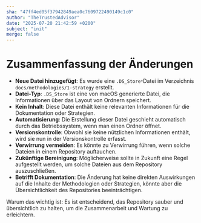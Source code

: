 ```yaml
---
sha: "47ff4ed05f37942849aea0c7609722490149c1c0"
author: "TheTrustedAdvisor"
date: "2025-07-20 21:42:59 +0200"
subject: "init"
merge: false
---
```


# Zusammenfassung der Änderungen

- **Neue Datei hinzugefügt**: Es wurde eine `.DS_Store`-Datei im Verzeichnis `docs/methodologies/1-strategy` erstellt.
- **Datei-Typ**: `.DS_Store` ist eine von macOS generierte Datei, die Informationen über das Layout von Ordnern speichert.
- **Kein Inhalt**: Diese Datei enthält keine relevanten Informationen für die Dokumentation oder Strategien.
- **Automatisierung**: Die Erstellung dieser Datei geschieht automatisch durch das Betriebssystem, wenn man einen Ordner öffnet.
- **Versionskontrolle**: Obwohl sie keine nützlichen Informationen enthält, wird sie nun in der Versionskontrolle erfasst.
- **Verwirrung vermeiden**: Es könnte zu Verwirrung führen, wenn solche Dateien in einem Repository auftauchen.
- **Zukünftige Bereinigung**: Möglicherweise sollte in Zukunft eine Regel aufgestellt werden, um solche Dateien aus dem Repository auszuschließen.
- **Betrifft Dokumentation**: Die Änderung hat keine direkten Auswirkungen auf die Inhalte der Methodologien oder Strategien, könnte aber die Übersichtlichkeit des Repositories beeinträchtigen.

Warum das wichtig ist: Es ist entscheidend, das Repository sauber und übersichtlich zu halten, um die Zusammenarbeit und Wartung zu erleichtern.

